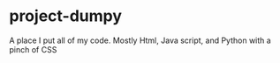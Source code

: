 # project-dumpy
A place I put all of my code. Mostly Html, Java script, and Python with a pinch of CSS
